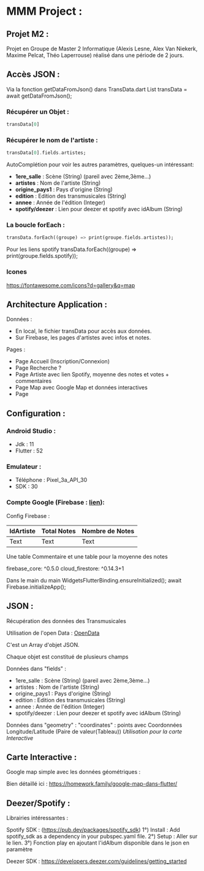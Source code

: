 # MMM Project :

## Projet M2 : 

Projet en Groupe de Master 2 Informatique (Alexis Lesne, Alex Van Niekerk, Maxime Pelcat, Théo Laperrouse) réalisé dans une période de 2 jours.


## Accès JSON : 

Via la fonction getDataFromJson() dans TransData.dart
List<TransData> transData = await getDataFromJson();

### Récupérer un Objet :
```dart 
transData[0]
```

### Récupérer le nom de l'artiste : 
```dart 
transData[0].fields.artistes;
```
AutoComplétion pour voir les autres paramètres, quelques-un intéressant: 
- **1ere_salle** : Scène (String) (pareil avec 2ème,3ème...)
- **artistes** : Nom de l'artiste (String)
- **origine_pays1** : Pays d'origine (String)
- **edition** : Edition des transmusicales (String)
- **annee** : Année de l'édition (Integer)
- **spotify/deezer** : Lien pour deezer et spotify avec idAlbum (String)

### La boucle forEach :
```dart 
transData.forEach((groupe) => print(groupe.fields.artistes));
```

Pour les liens spotify
transData.forEach((groupe) => print(groupe.fields.spotify));

### Icones

https://fontawesome.com/icons?d=gallery&q=map

## Architecture Application : 

Données :
- En local, le fichier transData pour accès aux données.
- Sur Firebase, les pages d'artistes avec infos et notes.

Pages : 
- Page Accueil (Inscription/Connexion)
- Page Recherche ?
- Page Artiste avec lien Spotify, moyenne des notes et votes + commentaires
- Page Map avec Google Map et données interactives
- Page 

## Configuration :

### Android Studio :
- Jdk : 11
- Flutter : 52

### Emulateur : 
- Téléphone : Pixel_3a_API_30
- SDK : 30

### Compte Google (Firebase : [lien](https://console.firebase.google.com/project/mmmtrans-3f45f/overview)):

Config Firebase : 

| IdArtiste | Total Notes  | Nombre de Notes |
| --------- | ------------ | --------------- |
| Text      | Text         | Text            |

Une table Commentaire
et une table pour la moyenne des notes


firebase_core: ^0.5.0
cloud_firestore: ^0.14.3+1


Dans le main du main
WidgetsFlutterBinding.ensureInitialized();
await Firebase.initializeApp();


## JSON : 

Récupération des données des Transmusicales

Utilisation de l'open Data : [OpenData](https://data.rennesmetropole.fr/explore/dataset/datamix-europe-transmusicales/export/)

C'est un Array d'objet JSON. 

Chaque objet est constitué de plusieurs champs

Données dans "fields" : 
- 1ere_salle : Scène (String) (pareil avec 2ème,3ème...)
- artistes : Nom de l'artiste (String)
- origine_pays1 : Pays d'origine (String)
- edition : Edition des transmusicales (String)
- annee : Année de l'édition (Integer)
- spotify/deezer : Lien pour deezer et spotify avec idAlbum (String)

Données dans "geometry" : 
"coordinates" : points avec Coordonnées Longitude/Latitude (Paire de valeur(Tableau))
*Utilisation pour la carte Interactive*

## Carte Interactive : 

Google map simple avec les données géométriques : 

Bien détaillé ici :
https://homework.family/google-map-dans-flutter/

## Deezer/Spotify :

Librairies intéressantes : 

Spotify SDK : (https://pub.dev/packages/spotify_sdk)
1°) Install : Add spotify_sdk as a dependency in your pubspec.yaml file.
2°) Setup : Aller sur le lien.
3°) Fonction play en ajoutant l'idAlbum disponible dans le json en paramètre

Deezer SDK : https://developers.deezer.com/guidelines/getting_started
